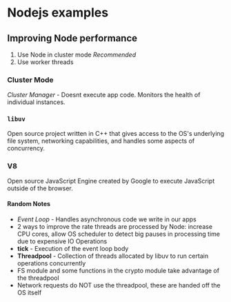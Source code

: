 # Nodejs examples

## Improving Node performance

1. Use Node in cluster mode *Recommended*
2. Use worker threads 

### Cluster Mode

*Cluster Manager* - Doesnt execute app code. Monitors the health of individual instances.

### `libuv`

Open source project written in C++ that gives access to the OS's underlying 
file system, networking capabilities, and handles some aspects of concurrency.

### V8

Open source JavaScript Engine created by Google to execute JavaScript outside
of the browser. 

#### Random Notes

* *Event Loop* - Handles asynchronous code we write in our apps
* 2 ways to improve the rate threads are processed by Node: increase CPU cores, allow OS scheduler to detect big pauses in processing time due to expensive IO Operations
* **tick** - Execution of the event loop body
* **Threadpool** - Collection of threads allocated by libuv to run certain operations concurrently
* FS module and some functions in the crypto module take advantage of the threadpool
* Network requests do NOT use the threadpool, these are handed off the OS itself
